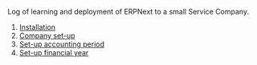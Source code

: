 Log of learning and deployment of ERPNext to a small Service Company.

1. [Installation](Installation.md)
1. [Company set-up](CompanySetUp.md)
1. [Set-up accounting period](AccountingPeriod.md)
1. [Set-up financial year](FiscalYear.md)
